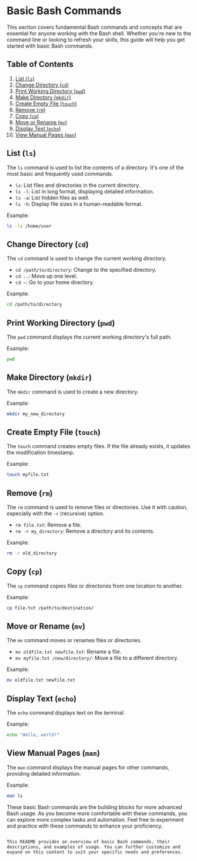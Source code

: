 # Basic Bash Commands

This section covers fundamental Bash commands and concepts that are essential for anyone working with the Bash shell. Whether you're new to the command line or looking to refresh your skills, this guide will help you get started with basic Bash commands.

## Table of Contents

1. [List (`ls`)](#list-ls)
2. [Change Directory (`cd`)](#change-directory-cd)
3. [Print Working Directory (`pwd`)](#print-working-directory-pwd)
4. [Make Directory (`mkdir`)](#make-directory-mkdir)
5. [Create Empty File (`touch`)](#create-empty-file-touch)
6. [Remove (`rm`)](#remove-rm)
7. [Copy (`cp`)](#copy-cp)
8. [Move or Rename (`mv`)](#move-or-rename-mv)
9. [Display Text (`echo`)](#display-text-echo)
10. [View Manual Pages (`man`)](#view-manual-pages-man)

## List (`ls`)

The `ls` command is used to list the contents of a directory. It's one of the most basic and frequently used commands.

- `ls`: List files and directories in the current directory.
- `ls -l`: List in long format, displaying detailed information.
- `ls -a`: List hidden files as well.
- `ls -h`: Display file sizes in a human-readable format.

Example:
```bash
ls -la /home/user
```

## Change Directory (`cd`)

The `cd` command is used to change the current working directory.

- `cd /path/to/directory`: Change to the specified directory.
- `cd ..`: Move up one level.
- `cd ~`: Go to your home directory.

Example:
```bash
cd /path/to/directory
```

## Print Working Directory (`pwd`)

The `pwd` command displays the current working directory's full path.

Example:
```bash
pwd
```

## Make Directory (`mkdir`)

The `mkdir` command is used to create a new directory.

Example:
```bash
mkdir my_new_directory
```

## Create Empty File (`touch`)

The `touch` command creates empty files. If the file already exists, it updates the modification timestamp.

Example:
```bash
touch myfile.txt
```

## Remove (`rm`)

The `rm` command is used to remove files or directories. Use it with caution, especially with the `-r` (recursive) option.

- `rm file.txt`: Remove a file.
- `rm -r my_directory`: Remove a directory and its contents.

Example:
```bash
rm -r old_directory
```

## Copy (`cp`)

The `cp` command copies files or directories from one location to another.

Example:
```bash
cp file.txt /path/to/destination/
```

## Move or Rename (`mv`)

The `mv` command moves or renames files or directories.

- `mv oldfile.txt newfile.txt`: Rename a file.
- `mv myfile.txt /new/directory/`: Move a file to a different directory.

Example:
```bash
mv oldfile.txt newfile.txt
```

## Display Text (`echo`)

The `echo` command displays text on the terminal.

Example:
```bash
echo "Hello, world!"
```

## View Manual Pages (`man`)

The `man` command displays the manual pages for other commands, providing detailed information.

Example:
```bash
man ls
```

These basic Bash commands are the building blocks for more advanced Bash usage. As you become more comfortable with these commands, you can explore more complex tasks and automation. Feel free to experiment and practice with these commands to enhance your proficiency.
```

This README provides an overview of basic Bash commands, their descriptions, and examples of usage. You can further customize and expand on this content to suit your specific needs and preferences.
